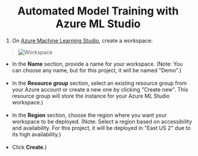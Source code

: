 <div align="center">
  <h1>Automated Model Training with Azure ML Studio</h1>
</div>

1. On [Azure Machine Learning Studio](https://ml.azure.com/), create a workspace:

> ![Workspace](https://github.com/m3mentomor1/Automated-Model-Training_with_Azure-ML-Studio/assets/95956735/efce2078-305c-49b5-acf6-219346e1dcd2)

- In the **Name** section, provide a name for your workspace. (Note: You can choose any name, but for this project, it will be named "Demo".)<br><br>
- In the **Resource group** section, select an existing resource group from your Azure account or create a new one by clicking "Create new". This resource group will store the instance for your Azure ML Studio workspace.)<br><br>
- In the **Region** section, choose the region where you want your workspace to be deployed. (Note: Select a region based on accessibility and availability. For this project, it will be deployed in "East US 2" due to its high availability.)<br><br>
- Click **Create**.)<br><br>



> 


 


 







